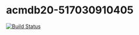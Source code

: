 # acmdb20-517030910405

[![Build Status](https://dev.azure.com/simpleacmdb/acmdb/_apis/build/status/517030910405.acmdb20-517030910405%20(1)?branchName=master)](https://dev.azure.com/simpleacmdb/acmdb/_build/latest?definitionId=2&branchName=master)

